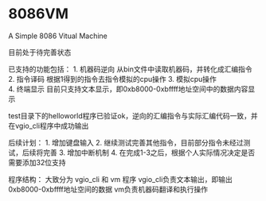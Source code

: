 # 8086VM
 A Simple 8086 Vitual Machine

目前处于待完善状态

已支持的功能包括：
    1. 机器码逆向    从bin文件中读取机器码，并转化成汇编指令
    2. 指令译码      根据1得到的指令去指令模拟的cpu操作
    3. 模拟cpu操作   
    4. 终端显示      目前只支持文本显示，即0xb8000-0xbffff地址空间中的数据内容显示

test目录下的helloworld程序已验证ok，逆向的汇编指令与实际汇编代码一致，并在vgio_cli程序中成功输出

后续计划：
    1. 增加键盘输入
    2. 继续测试完善其他指令，目前部分指令未经过测试，后续将完善
    3. 增加中断机制
    4. 在完成1-3之后，根据个人实际情况决定是否需要添加32位支持

程序结构：
    大致分为 vgio_cli 和 vm 程序
    vgio_cli负责文本输出，即输出0xb8000-0xbffff地址空间的数据
    vm负责机器码翻译和执行操作
